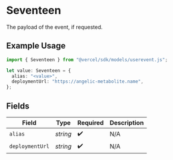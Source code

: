# Seventeen

The payload of the event, if requested.

## Example Usage

```typescript
import { Seventeen } from "@vercel/sdk/models/userevent.js";

let value: Seventeen = {
  alias: "<value>",
  deploymentUrl: "https://angelic-metabolite.name",
};
```

## Fields

| Field              | Type               | Required           | Description        |
| ------------------ | ------------------ | ------------------ | ------------------ |
| `alias`            | *string*           | :heavy_check_mark: | N/A                |
| `deploymentUrl`    | *string*           | :heavy_check_mark: | N/A                |